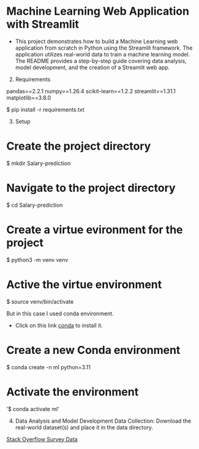 # Machine Learning Web Application with Streamlit

- This project demonstrates how to build a Machine Learning web application from scratch in Python using the Streamlit framework. The application utilizes real-world data to train a machine learning model. The README provides a step-by-step guide covering data analysis, model development, and the creation of a Streamlit web app.

2. Requirements

pandas==2.2.1
numpy==1.26.4
scikit-learn==1.2.2
streamlit==1.31.1
matplotlib==3.8.0

$ pip install -r requirements.txt

3. Setup

# Create the project directory
$ mkdir Salary-prediction 

# Navigate to the project directory
$ cd Salary-prediction

# Create a virtue evironment for the project
$ python3 -m venv venv

# Active the virtue environment
$ source venv/bin/activate 

But in this case I used conda environment.
- Click on this link [conda](https://docs.anaconda.com/free/miniconda/#quick-command-line-install) to install it.

# Create a new Conda environment
$ conda create -n ml python=3.11

# Activate the environment
'$ conda activate ml'

4. Data Analysis and Model Development
Data Collection:
Download the real-world dataset(s) and place it in the data directory.

[Stack Overflow Survey Data](https://insights.stackoverflow.com/survey)





